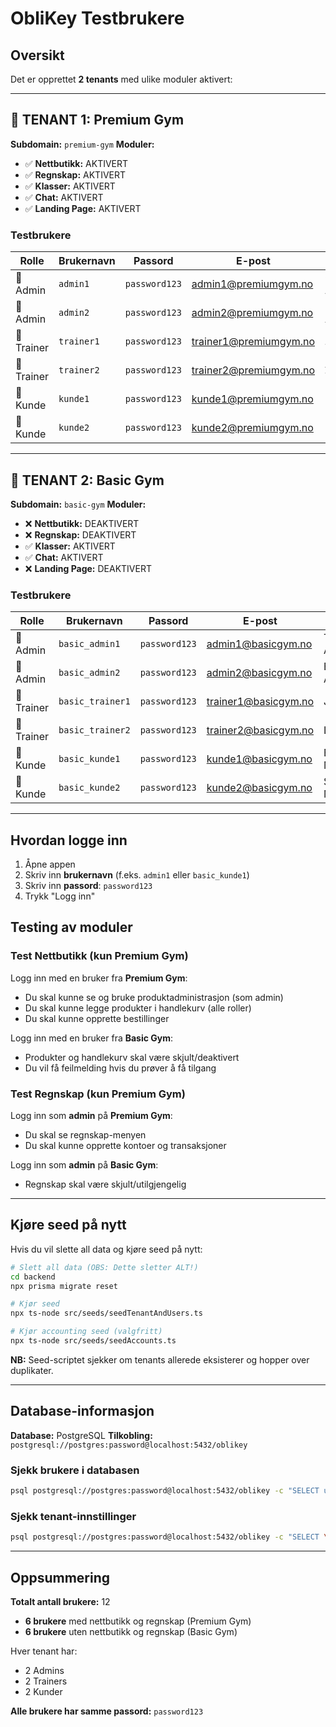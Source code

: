 # ObliKey Testbrukere

## Oversikt

Det er opprettet **2 tenants** med ulike moduler aktivert:

---

## 🏢 TENANT 1: Premium Gym

**Subdomain:** `premium-gym`
**Moduler:**
- ✅ **Nettbutikk:** AKTIVERT
- ✅ **Regnskap:** AKTIVERT
- ✅ **Klasser:** AKTIVERT
- ✅ **Chat:** AKTIVERT
- ✅ **Landing Page:** AKTIVERT

### Testbrukere

| Rolle | Brukernavn | Passord | E-post | Navn |
|-------|------------|---------|--------|------|
| 👑 Admin | `admin1` | `password123` | admin1@premiumgym.no | Ola Adminsen |
| 👑 Admin | `admin2` | `password123` | admin2@premiumgym.no | Kari Adminsen |
| 💪 Trainer | `trainer1` | `password123` | trainer1@premiumgym.no | Per Trener |
| 💪 Trainer | `trainer2` | `password123` | trainer2@premiumgym.no | Anne Trener |
| 👤 Kunde | `kunde1` | `password123` | kunde1@premiumgym.no | Lars Kunde |
| 👤 Kunde | `kunde2` | `password123` | kunde2@premiumgym.no | Nina Kunde |

---

## 🏢 TENANT 2: Basic Gym

**Subdomain:** `basic-gym`
**Moduler:**
- ❌ **Nettbutikk:** DEAKTIVERT
- ❌ **Regnskap:** DEAKTIVERT
- ✅ **Klasser:** AKTIVERT
- ✅ **Chat:** AKTIVERT
- ❌ **Landing Page:** DEAKTIVERT

### Testbrukere

| Rolle | Brukernavn | Passord | E-post | Navn |
|-------|------------|---------|--------|------|
| 👑 Admin | `basic_admin1` | `password123` | admin1@basicgym.no | Tom Admin |
| 👑 Admin | `basic_admin2` | `password123` | admin2@basicgym.no | Eva Admin |
| 💪 Trainer | `basic_trainer1` | `password123` | trainer1@basicgym.no | Jan PT |
| 💪 Trainer | `basic_trainer2` | `password123` | trainer2@basicgym.no | Liv PT |
| 👤 Kunde | `basic_kunde1` | `password123` | kunde1@basicgym.no | Erik Medlem |
| 👤 Kunde | `basic_kunde2` | `password123` | kunde2@basicgym.no | Sara Medlem |

---

## Hvordan logge inn

1. Åpne appen
2. Skriv inn **brukernavn** (f.eks. `admin1` eller `basic_kunde1`)
3. Skriv inn **passord**: `password123`
4. Trykk "Logg inn"

## Testing av moduler

### Test Nettbutikk (kun Premium Gym)

Logg inn med en bruker fra **Premium Gym**:
- Du skal kunne se og bruke produktadministrasjon (som admin)
- Du skal kunne legge produkter i handlekurv (alle roller)
- Du skal kunne opprette bestillinger

Logg inn med en bruker fra **Basic Gym**:
- Produkter og handlekurv skal være skjult/deaktivert
- Du vil få feilmelding hvis du prøver å få tilgang

### Test Regnskap (kun Premium Gym)

Logg inn som **admin** på **Premium Gym**:
- Du skal se regnskap-menyen
- Du skal kunne opprette kontoer og transaksjoner

Logg inn som **admin** på **Basic Gym**:
- Regnskap skal være skjult/utilgjengelig

---

## Kjøre seed på nytt

Hvis du vil slette all data og kjøre seed på nytt:

```bash
# Slett all data (OBS: Dette sletter ALT!)
cd backend
npx prisma migrate reset

# Kjør seed
npx ts-node src/seeds/seedTenantAndUsers.ts

# Kjør accounting seed (valgfritt)
npx ts-node src/seeds/seedAccounts.ts
```

**NB:** Seed-scriptet sjekker om tenants allerede eksisterer og hopper over duplikater.

---

## Database-informasjon

**Database:** PostgreSQL
**Tilkobling:** `postgresql://postgres:password@localhost:5432/oblikey`

### Sjekk brukere i databasen

```bash
psql postgresql://postgres:password@localhost:5432/oblikey -c "SELECT username, email, role FROM users;"
```

### Sjekk tenant-innstillinger

```bash
psql postgresql://postgres:password@localhost:5432/oblikey -c "SELECT \"tenantId\", \"ecommerceEnabled\", \"accountingEnabled\" FROM tenant_settings;"
```

---

## Oppsummering

**Totalt antall brukere:** 12
- **6 brukere** med nettbutikk og regnskap (Premium Gym)
- **6 brukere** uten nettbutikk og regnskap (Basic Gym)

Hver tenant har:
- 2 Admins
- 2 Trainers
- 2 Kunder

**Alle brukere har samme passord:** `password123`
